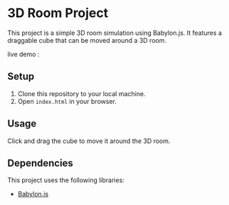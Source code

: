 
# 3D Room Project

This project is a simple 3D room simulation using Babylon.js. It features a draggable cube that can be moved around a 3D room.

live demo :
## Setup

1. Clone this repository to your local machine.
2. Open `index.html` in your browser.

## Usage

Click and drag the cube to move it around the 3D room.

## Dependencies

This project uses the following libraries:

- [Babylon.js](https://www.babylonjs.com/)
